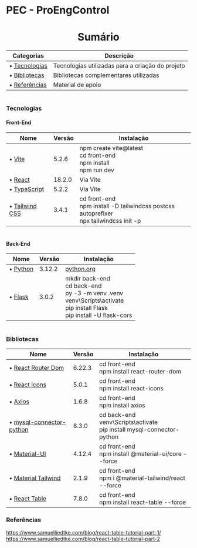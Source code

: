 # PEC - ProEngControl

<h1 align="center"> Sumário </h1>

| Categorias | Descrição |
|------------|------------|
| • [Tecnologias](#tecnologias) | Tecnologias utilizadas para a criação do projeto |
| • [Bibliotecas](#bibliotecas) | Bibliotecas complementares utilizadas |
| • [Referências](#referências) | Material de apoio |
#

### Tecnologias
#### Front-End
| Nome | Versão | Instalação |
| - | - | - |
| • [Vite](https://vitejs.dev/) | 5.2.6 | npm create vite@latest <br/> cd front-end <br/> npm install <br/> npm run dev |
| • [React](https://react.dev/) | 18.2.0 | Via Vite |
| • [TypeScript](https://www.typescriptlang.org/) | 5.2.2 | Via Vite |
| • [Tailwind CSS](https://tailwindcss.com/) | 3.4.1 | cd front-end <br/> npm install -D tailwindcss postcss autoprefixer <br/> npx tailwindcss init -p |
#

#### Back-End
| Nome | Versão | Instalação |
| - | - | - |
| • [Python](https://www.python.org/) | 3.12.2 | [python.org](https://www.python.org/downloads/) |
| • [Flask](https://flask.palletsprojects.com/en/3.0.x/) | 3.0.2 | mkdir back-end <br/> cd back-end <br/> py -3 -m venv .venv <br/> venv\Scripts\activate  <br/> pip install Flask <br/> pip install -U flask-cors |
#

### Bibliotecas
| Nome | Versão | Instalação |
| - | - | - |
| • [React Router Dom](https://reactrouter.com/en/main) | 6.22.3 | cd front-end <br/> npm install react-router-dom |
| • [React Icons](https://react-icons-v2.vercel.app/) | 5.0.1 | cd front-end <br/> npm install react-icons |
| • [Axios](https://axios-http.com/ptbr/docs/intro) | 1.6.8 | cd front-end <br/> npm install axios |
| • [mysql-connector-python](https://pypi.org/project/mysql-connector-python/) | 8.3.0  | cd back-end <br/> venv\Scripts\activate <br/> pip install mysql-connector-python |
| • [Material-UI](https://v4.mui.com/pt/) | 4.12.4 | cd front-end <br/> npm install @material-ui/core --force |
| • [Material Tailwind](https://www.material-tailwind.com/) | 2.1.9 | cd front-end <br/> npm i @material-tailwind/react --force |
| • [React Table]() | 7.8.0 | cd front-end <br/> npm install react-table --force |

### Referências
https://www.samuelliedtke.com/blog/react-table-tutorial-part-1/ <br/>
https://www.samuelliedtke.com/blog/react-table-tutorial-part-2
